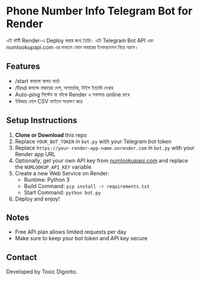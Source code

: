 
# Phone Number Info Telegram Bot for Render

এই বটটি Render-এ Deploy করার জন্য তৈরি। এটা Telegram Bot API এবং numlookupapi.com এর মাধ্যমে ফোন নাম্বারের ইনফরমেশন নিয়ে আসে।

## Features
- /start কমান্ডে স্বাগত বার্তা
- /find <number> কমান্ডে নাম্বারের দেশ, অপারেটর, টাইপ ইত্যাদি দেখায়
- Auto-ping সিস্টেম যা বটকে Render এ সবসময় online রাখে
- ইউজার লোগ CSV ফাইলে সংরক্ষণ করে

## Setup Instructions

1. **Clone or Download** this repo
2. Replace `YOUR_BOT_TOKEN` in `bot.py` with your Telegram bot token
3. Replace `https://your-render-app-name.onrender.com` in `bot.py` with your Render app URL
4. Optionally, get your own API key from [numlookupapi.com](https://numlookupapi.com) and replace the `NUMLOOKUP_API_KEY` variable
5. Create a new Web Service on Render:
   - Runtime: Python 3
   - Build Command: `pip install -r requirements.txt`
   - Start Command: `python bot.py`
6. Deploy and enjoy!

## Notes
- Free API plan allows limited requests per day
- Make sure to keep your bot token and API key secure

## Contact
Developed by Toxic Digonto.
